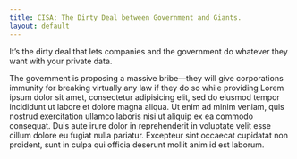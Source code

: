 ```yaml
---
title: CISA: The Dirty Deal between Government and Giants.
layout: default
---
```


It’s the dirty deal that lets companies and the government do whatever they want
with your private data.

The government is proposing a massive bribe—they will give corporations immunity
for breaking virtually any law if they do so while providing Lorem ipsum dolor
sit amet, consectetur adipisicing elit, sed do eiusmod tempor incididunt ut
labore et dolore magna aliqua. Ut enim ad minim veniam, quis nostrud
exercitation ullamco laboris nisi ut aliquip ex ea commodo consequat.
Duis aute irure dolor in reprehenderit in voluptate velit esse cillum dolore eu
fugiat nulla pariatur. Excepteur sint occaecat cupidatat non proident, sunt in
culpa qui officia deserunt mollit anim id est laborum.
